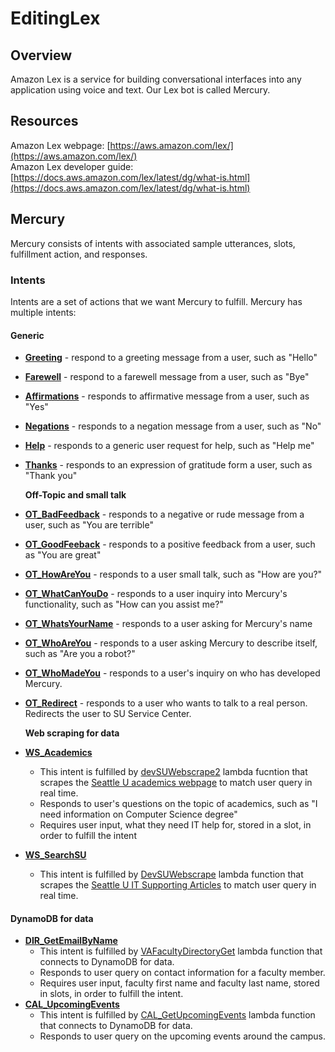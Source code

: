 # EditingLex

## **Overview**

Amazon Lex is a service for building conversational interfaces into any application using voice and text. Our Lex bot is called Mercury.

## **Resources**

Amazon Lex webpage: [https://aws.amazon.com/lex/](https://aws.amazon.com/lex/)  
Amazon Lex developer guide: [https://docs.aws.amazon.com/lex/latest/dg/what-is.html](https://docs.aws.amazon.com/lex/latest/dg/what-is.html)

## **Mercury**

Mercury consists of intents with associated sample utterances, slots, fulfillment action, and responses.

### Intents

Intents are a set of actions that we want Mercury to fulfill. Mercury has multiple intents:

#### **Generic**

* [**Greeting**](https://us-west-2.console.aws.amazon.com/lex/home?region=us-west-2#bot-editor:bot=Mercury) - respond to a greeting message from a user, such as "Hello"
* [**Farewell**](https://us-west-2.console.aws.amazon.com/lex/home?region=us-west-2#bot-editor:bot=Mercury) - respond to a farewell message from a user, such as "Bye"
* [**Affirmations**](https://us-west-2.console.aws.amazon.com/lex/home?region=us-west-2#bot-editor:bot=Mercury) - responds to affirmative message from a user, such as "Yes"
* [**Negations**](https://us-west-2.console.aws.amazon.com/lex/home?region=us-west-2#bot-editor:bot=Mercury) - responds to a negation message from a user, such as "No"
* [**Help**](https://us-west-2.console.aws.amazon.com/lex/home?region=us-west-2#bot-editor:bot=Mercury) - responds to a generic user request for help, such as "Help me"
* [**Thanks**](https://us-west-2.console.aws.amazon.com/lex/home?region=us-west-2#bot-editor:bot=Mercury) - responds to an expression of gratitude form a user, such as "Thank you" 

  **Off-Topic and small talk**

* [**OT\_BadFeedback**](https://us-west-2.console.aws.amazon.com/lex/home?region=us-west-2#bot-editor:bot=Mercury) - responds to a negative or rude message from a user, such as "You are terrible"
* [**OT\_GoodFeeback**](https://us-west-2.console.aws.amazon.com/lex/home?region=us-west-2#bot-editor:bot=Mercury) - responds to a positive feedback from a user, such as "You are great" 
* [**OT\_HowAreYou**](https://us-west-2.console.aws.amazon.com/lex/home?region=us-west-2#bot-editor:bot=Mercury) - responds to a user small talk, such as "How are you?"
* [**OT\_WhatCanYouDo**](https://us-west-2.console.aws.amazon.com/lex/home?region=us-west-2#bot-editor:bot=Mercury) - responds to a user inquiry into Mercury's functionality, such as "How can you assist me?"
* [**OT\_WhatsYourName**](https://us-west-2.console.aws.amazon.com/lex/home?region=us-west-2#bot-editor:bot=Mercury) - responds to a user asking for Mercury's name
* [**OT\_WhoAreYou**](https://us-west-2.console.aws.amazon.com/lex/home?region=us-west-2#bot-editor:bot=Mercury) - responds to a user asking Mercury to describe itself, such as "Are you a robot?"
* [**OT\_WhoMadeYou**](https://us-west-2.console.aws.amazon.com/lex/home?region=us-west-2#bot-editor:bot=Mercury) - responds to a user's inquiry on who has developed Mercury.
* [**OT\_Redirect**](https://us-west-2.console.aws.amazon.com/lex/home?region=us-west-2#bot-editor:bot=Mercury) - responds to a user who wants to talk to a real person. Redirects the user to SU Service Center.

  **Web scraping for data**

* [**WS\_Academics**](https://us-west-2.console.aws.amazon.com/lex/home?region=us-west-2#bot-editor:bot=Mercury)
  * This intent is fulfilled by [devSUWebscrape2](https://us-west-2.console.aws.amazon.com/lambda/home?region=us-west-2#/functions/devSUWebscrape2?tab=configuration) lambda fucntion that scrapes the [Seattle U academics webpage](https://www.seattleu.edu/academics/) to match user query in real time.
  * Responds to user's questions on the topic of academics, such as "I need information on Computer Science degree"
  * Requires user input, what they need IT help for, stored in a slot, in order to fulfill the intent 
* [**WS\_SearchSU**](https://us-west-2.console.aws.amazon.com/lex/home?region=us-west-2#bot-editor:bot=Mercury)
  * This intent is fulfilled by [DevSUWebscrape](https://us-west-2.console.aws.amazon.com/lambda/home?region=us-west-2#/functions/DevSUWebscrape?tab=configuration) lambda function that scrapes the [Seattle U IT Supporting Articles](https://www.seattleu.edu/its/support/support-articles/) to match user query in real time.

#### **DynamoDB for data**

* [**DIR\_GetEmailByName**](https://us-west-2.console.aws.amazon.com/lex/home?region=us-west-2#bot-editor:bot=Mercury) 
  * This intent is fulfilled by [VAFacultyDirectoryGet](https://us-west-2.console.aws.amazon.com/lambda/home?region=us-west-2#/functions/VAFacultyDirectoryGet?tab=configuration) lambda function that connects to DynamoDB for data.
  * Responds to user query on contact information for a faculty member.
  * Requires user input, faculty first name and faculty last name, stored in slots, in order to fulfill the intent.
* [**CAL\_UpcomingEvents**](https://us-west-2.console.aws.amazon.com/lex/home?region=us-west-2#bot-editor:bot=Mercury) 
  * This intent is fulfilled by [CAL\_GetUpcomingEvents](https://us-west-2.console.aws.amazon.com/lambda/home?region=us-west-2#/functions/CAL_GetUpcomingEvents?tab=configuration) lambda function that connects to DynamoDB for data.
  * Responds to user query on the upcoming events around the campus.

